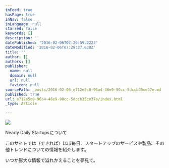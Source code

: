 ```yaml
---
inFeed: true
hasPage: true
inNav: false
inLanguage: null
starred: false
keywords: []
description: ''
datePublished: '2016-02-06T07:29:59.222Z'
dateModified: '2016-02-06T07:29:37.630Z'
title: ''
author: []
authors: []
publisher:
  name: null
  domain: null
  url: null
  favicon: null
sourcePath: _posts/2016-02-06-e712e5c0-96a4-46e9-90cc-5dccb35ce37e.md
published: true
url: e712e5c0-96a4-46e9-90cc-5dccb35ce37e/index.html
_type: Article

---
```

![](https://the-grid-user-content.s3-us-west-2.amazonaws.com/60faf4e1-1727-44d6-b14e-e8901bd6508c.JPG)

Nearly Daily Startupsについて

このサイトでは（できれば）ほぼ毎日、スタートアップのサービスや製品、その他トレンドについての情報を紹介します。

いつか膨大な情報で溢れかえることを夢見て。